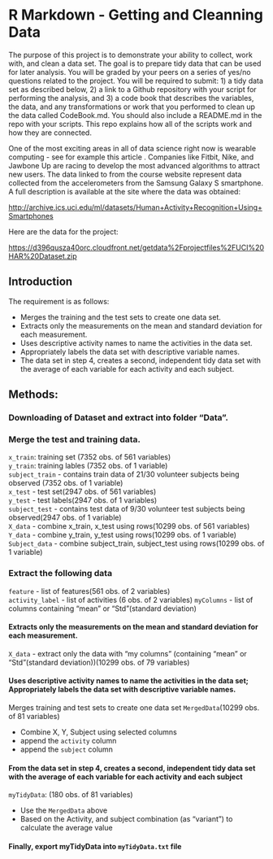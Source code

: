 R Markdown - Getting and Cleanning Data
=======================================

The purpose of this project is to demonstrate your ability to collect,
work with, and clean a data set. The goal is to prepare tidy data that
can be used for later analysis. You will be graded by your peers on a
series of yes/no questions related to the project. You will be required
to submit: 1) a tidy data set as described below, 2) a link to a Github
repository with your script for performing the analysis, and 3) a code
book that describes the variables, the data, and any transformations or
work that you performed to clean up the data called CodeBook.md. You
should also include a README.md in the repo with your scripts. This repo
explains how all of the scripts work and how they are connected.

One of the most exciting areas in all of data science right now is
wearable computing - see for example this article . Companies like
Fitbit, Nike, and Jawbone Up are racing to develop the most advanced
algorithms to attract new users. The data linked to from the course
website represent data collected from the accelerometers from the
Samsung Galaxy S smartphone. A full description is available at the site
where the data was obtained:

<a href="http://archive.ics.uci.edu/ml/datasets/Human+Activity+Recognition+Using+Smartphones" class="uri">http://archive.ics.uci.edu/ml/datasets/Human+Activity+Recognition+Using+Smartphones</a>

Here are the data for the project:

<a href="https://d396qusza40orc.cloudfront.net/getdata%2Fprojectfiles%2FUCI%20HAR%20Dataset.zip" class="uri">https://d396qusza40orc.cloudfront.net/getdata%2Fprojectfiles%2FUCI%20HAR%20Dataset.zip</a>

Introduction
------------

The requirement is as follows:  
- Merges the training and the test sets to create one data set.  
- Extracts only the measurements on the mean and standard deviation for
each measurement.  
- Uses descriptive activity names to name the activities in the data
set.  
- Appropriately labels the data set with descriptive variable names.  
- The data set in step 4, creates a second, independent tidy data set
with the average of each variable for each activity and each subject.

Methods:
--------

### Downloading of Dataset and extract into folder “Data”.

### Merge the test and training data.

`x_train`: training set (7352 obs. of 561 variables)  
`y_train`: training lables (7352 obs. of 1 variable)  
`subject_train` - contains train data of 21/30 volunteer subjects being
observed (7352 obs. of 1 variable)  
`x_test` - test set(2947 obs. of 561 variables)  
`y_test` - test labels(2947 obs. of 1 variables)  
`subject_test` - contains test data of 9/30 volunteer test subjects
being observed(2947 obs. of 1 variable)  
`X_data` - combine x\_train, x\_test using rows(10299 obs. of 561
variables)  
`Y_data` - combine y\_train, y\_test using rows(10299 obs. of 1
variable)  
`Subject_data` - combine subject\_train, subject\_test using rows(10299
obs. of 1 variable)

### Extract the following data

`feature` - list of features(561 obs. of 2 variables)  
`activity_label` - list of activities (6 obs. of 2 variables)
`myColumns` - list of columns containing “mean” or “Std”(standard
deviation)

#### Extracts only the measurements on the mean and standard deviation for each measurement.

`X_data` - extract only the data with “my columns” (containing “mean” or
“Std”(standard deviation))(10299 obs. of 79 variables)

#### Uses descriptive activity names to name the activities in the data set; Appropriately labels the data set with descriptive variable names.

Merges training and test sets to create one data set `MergedData`(10299
obs. of 81 variables)  
- Combine X, Y, Subject using selected columns  
- append the `activity` column  
- append the `subject` column

#### From the data set in step 4, creates a second, independent tidy data set with the average of each variable for each activity and each subject

`myTidyData`: (180 obs. of 81 variables)  
- Use the `MergedData` above  
- Based on the Activity, and subject combination (as “variant”) to
calculate the average value

#### Finally, export myTidyData into `myTidyData.txt` file
